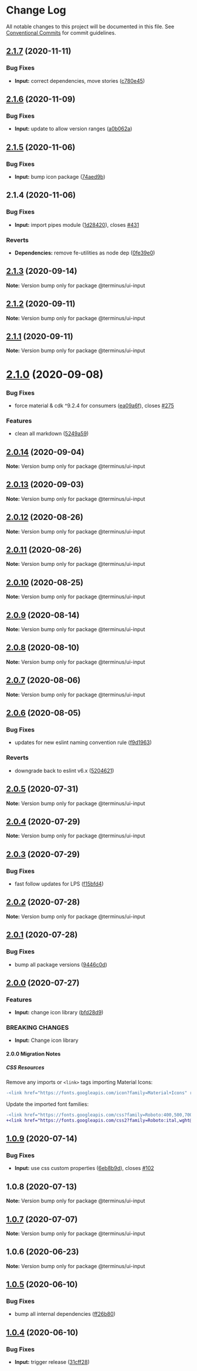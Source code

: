 # Change Log

All notable changes to this project will be documented in this file.
See [Conventional Commits](https://conventionalcommits.org) for commit guidelines.

## [2.1.7](https://github.com/GetTerminus/terminus-oss/compare/@terminus/ui-input@2.1.6...@terminus/ui-input@2.1.7) (2020-11-11)


### Bug Fixes

* **Input:** correct dependencies, move stories ([c780e45](https://github.com/GetTerminus/terminus-oss/commit/c780e45d7d96f39c58cc6ab2a1cb2f0279bfb39d))





## [2.1.6](https://github.com/GetTerminus/terminus-oss/compare/@terminus/ui-input@2.1.5...@terminus/ui-input@2.1.6) (2020-11-09)


### Bug Fixes

* **Input:** update to allow version ranges ([a0b062a](https://github.com/GetTerminus/terminus-oss/commit/a0b062af5892a98e5477a2b27c289381d52299bc))





## [2.1.5](https://github.com/GetTerminus/terminus-oss/compare/@terminus/ui-input@2.1.4...@terminus/ui-input@2.1.5) (2020-11-06)


### Bug Fixes

* **Input:** bump icon package ([74aed9b](https://github.com/GetTerminus/terminus-oss/commit/74aed9b55750bb1327244a066f8c24ab9d57cff3))





## 2.1.4 (2020-11-06)


### Bug Fixes

* **Input:** import pipes module ([1d28420](https://github.com/GetTerminus/terminus-oss/commit/1d2842069a17270e415eeee49d15cd93a1796268)), closes [#431](https://github.com/GetTerminus/terminus-oss/issues/431)


### Reverts

* **Dependencies:** remove fe-utilities as node dep ([0fe39e0](https://github.com/GetTerminus/terminus-oss/commit/0fe39e0ca0be1f0e4c7baef7b3301f33db92b524))





## [2.1.3](https://github.com/GetTerminus/terminus-oss/compare/@terminus/ui-input@2.1.2...@terminus/ui-input@2.1.3) (2020-09-14)

**Note:** Version bump only for package @terminus/ui-input





## [2.1.2](https://github.com/GetTerminus/terminus-oss/compare/@terminus/ui-input@2.1.1...@terminus/ui-input@2.1.2) (2020-09-11)

**Note:** Version bump only for package @terminus/ui-input





## [2.1.1](https://github.com/GetTerminus/terminus-oss/compare/@terminus/ui-input@2.1.0...@terminus/ui-input@2.1.1) (2020-09-11)

**Note:** Version bump only for package @terminus/ui-input





# [2.1.0](https://github.com/GetTerminus/terminus-oss/compare/@terminus/ui-input@2.0.14...@terminus/ui-input@2.1.0) (2020-09-08)


### Bug Fixes

* force material & cdk ^9.2.4 for consumers ([ea09a6f](https://github.com/GetTerminus/terminus-oss/commit/ea09a6ff88a1ea239fe0e24cb011abfb3ffc8908)), closes [#275](https://github.com/GetTerminus/terminus-oss/issues/275)


### Features

* clean all markdown ([5249a59](https://github.com/GetTerminus/terminus-oss/commit/5249a59486be63b6d9a0be7a801defb9b6adcedc))





## [2.0.14](https://github.com/GetTerminus/terminus-oss/compare/@terminus/ui-input@2.0.13...@terminus/ui-input@2.0.14) (2020-09-04)

**Note:** Version bump only for package @terminus/ui-input





## [2.0.13](https://github.com/GetTerminus/terminus-oss/compare/@terminus/ui-input@2.0.12...@terminus/ui-input@2.0.13) (2020-09-03)

**Note:** Version bump only for package @terminus/ui-input

## [2.0.12](https://github.com/GetTerminus/terminus-oss/compare/@terminus/ui-input@2.0.11...@terminus/ui-input@2.0.12) (2020-08-26)

**Note:** Version bump only for package @terminus/ui-input

## [2.0.11](https://github.com/GetTerminus/terminus-oss/compare/@terminus/ui-input@2.0.10...@terminus/ui-input@2.0.11) (2020-08-26)

**Note:** Version bump only for package @terminus/ui-input

## [2.0.10](https://github.com/GetTerminus/terminus-oss/compare/@terminus/ui-input@2.0.9...@terminus/ui-input@2.0.10) (2020-08-25)

**Note:** Version bump only for package @terminus/ui-input

## [2.0.9](https://github.com/GetTerminus/terminus-oss/compare/@terminus/ui-input@2.0.8...@terminus/ui-input@2.0.9) (2020-08-14)

**Note:** Version bump only for package @terminus/ui-input

## [2.0.8](https://github.com/GetTerminus/terminus-oss/compare/@terminus/ui-input@2.0.7...@terminus/ui-input@2.0.8) (2020-08-10)

**Note:** Version bump only for package @terminus/ui-input

## [2.0.7](https://github.com/GetTerminus/terminus-oss/compare/@terminus/ui-input@2.0.6...@terminus/ui-input@2.0.7) (2020-08-06)

**Note:** Version bump only for package @terminus/ui-input

## [2.0.6](https://github.com/GetTerminus/terminus-oss/compare/@terminus/ui-input@2.0.5...@terminus/ui-input@2.0.6) (2020-08-05)

### Bug Fixes

* updates for new eslint naming convention rule ([f9d1963](https://github.com/GetTerminus/terminus-oss/commit/f9d1963184a2e483274b629e6bb6504e21baa743))

### Reverts

* downgrade back to eslint v6.x ([5204621](https://github.com/GetTerminus/terminus-oss/commit/5204621a0c0aef6d7892222f190f07a620497d73))

## [2.0.5](https://github.com/GetTerminus/terminus-oss/compare/@terminus/ui-input@2.0.4...@terminus/ui-input@2.0.5) (2020-07-31)

**Note:** Version bump only for package @terminus/ui-input

## [2.0.4](https://github.com/GetTerminus/terminus-oss/compare/@terminus/ui-input@2.0.3...@terminus/ui-input@2.0.4) (2020-07-29)

**Note:** Version bump only for package @terminus/ui-input

## [2.0.3](https://github.com/GetTerminus/terminus-oss/compare/@terminus/ui-input@2.0.2...@terminus/ui-input@2.0.3) (2020-07-29)

### Bug Fixes

* fast follow updates for LPS ([f15bfd4](https://github.com/GetTerminus/terminus-oss/commit/f15bfd4fa088da2fea76e9964c664bad8844e740))

## [2.0.2](https://github.com/GetTerminus/terminus-oss/compare/@terminus/ui-input@2.0.1...@terminus/ui-input@2.0.2) (2020-07-28)

**Note:** Version bump only for package @terminus/ui-input

## [2.0.1](https://github.com/GetTerminus/terminus-oss/compare/@terminus/ui-input@2.0.0...@terminus/ui-input@2.0.1) (2020-07-28)

### Bug Fixes

* bump all package versions ([9446c0d](https://github.com/GetTerminus/terminus-oss/commit/9446c0d5cde3bd693cfba7cabbfd2db443a47b00))

## [2.0.0](https://github.com/GetTerminus/terminus-oss/compare/@terminus/ui-input@1.0.9...@terminus/ui-input@2.0.0) (2020-07-27)

### Features

* **Input:** change icon library ([bfd28d9](https://github.com/GetTerminus/terminus-oss/commit/bfd28d96ba7355e4bc5596b0c34030ecdc71adf7))

### BREAKING CHANGES

* **Input:** Change icon library

#### 2.0.0 Migration Notes

##### CSS Resources

Remove any imports or `<link>` tags importing Material Icons:

```diff
-<link href="https://fonts.googleapis.com/icon?family=Material+Icons" rel="stylesheet">
```

Update the imported font families:

```diff
-<link href="https://fonts.googleapis.com/css?family=Roboto:400,500,700" rel="stylesheet">
+<link href="https://fonts.googleapis.com/css2?family=Roboto:ital,wght@0,400;0,500;0,700;1,400&display=swap" rel="stylesheet">
```

## [1.0.9](https://github.com/GetTerminus/terminus-oss/compare/@terminus/ui-input@1.0.8...@terminus/ui-input@1.0.9) (2020-07-14)

### Bug Fixes

* **Input:** use css custom properties ([6eb8b9d](https://github.com/GetTerminus/terminus-oss/commit/6eb8b9d15a33e9d893573b9f19daa95e23f26a45)), closes [#102](https://github.com/GetTerminus/terminus-oss/issues/102)

## 1.0.8 (2020-07-13)

**Note:** Version bump only for package @terminus/ui-input

## [1.0.7](https://github.com/GetTerminus/terminus-oss/compare/@terminus/ui-input@1.0.6...@terminus/ui-input@1.0.7) (2020-07-07)

**Note:** Version bump only for package @terminus/ui-input

## 1.0.6 (2020-06-23)

**Note:** Version bump only for package @terminus/ui-input

## [1.0.5](https://github.com/GetTerminus/terminus-oss/compare/@terminus/ui-input@1.0.4...@terminus/ui-input@1.0.5) (2020-06-10)

### Bug Fixes

* bump all internal dependencies ([ff26b80](https://github.com/GetTerminus/terminus-oss/commit/ff26b806bb599401f006996be5b567a378e68ef3))

## [1.0.4](https://github.com/GetTerminus/terminus-oss/compare/@terminus/ui-input@1.0.3...@terminus/ui-input@1.0.4) (2020-06-10)

### Bug Fixes

* **Input:** trigger release ([31cff28](https://github.com/GetTerminus/terminus-oss/commit/31cff28952acd04da2fe8e090a2d362178ea9aeb))
